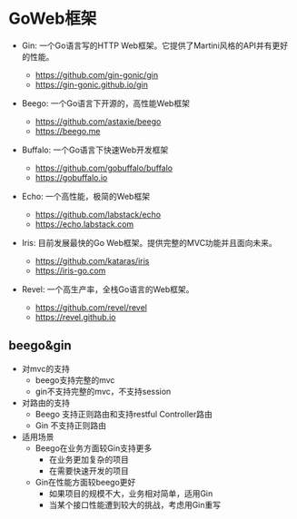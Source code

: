 # GoWeb框架
* Gin: 一个Go语言写的HTTP Web框架。它提供了Martini风格的API并有更好的性能。 
    * https://github.com/gin-gonic/gin 
    * https://gin-gonic.github.io/gin

* Beego: 一个Go语言下开源的，高性能Web框架 
    * https://github.com/astaxie/beego 
    * https://beego.me

* Buffalo: 一个Go语言下快速Web开发框架 
    * https://github.com/gobuffalo/buffalo 
    * https://gobuffalo.io

* Echo: 一个高性能，极简的Web框架 
    * https://github.com/labstack/echo 
    * https://echo.labstack.com


* Iris: 目前发展最快的Go Web框架。提供完整的MVC功能并且面向未来。 
    * https://github.com/kataras/iris 
    * https://iris-go.com

* Revel: 一个高生产率，全栈Go语言的Web框架。 
    * https://github.com/revel/revel 
    * https://revel.github.io

## beego&gin
- 对mvc的支持
    * beego支持完整的mvc
    * gin不支持完整的mvc，不支持session
- 对路由的支持
    * Beego 支持正则路由和支持restful Controller路由
    * Gin   不支持正则路由
- 适用场景
    * Beego在业务方面较Gin支持更多
        - 在业务更加复杂的项目
        - 在需要快速开发的项目
    * Gin在性能方面较beego更好
        - 如果项目的规模不大，业务相对简单，适用Gin
        - 当某个接口性能遭到较大的挑战，考虑用Gin重写
  